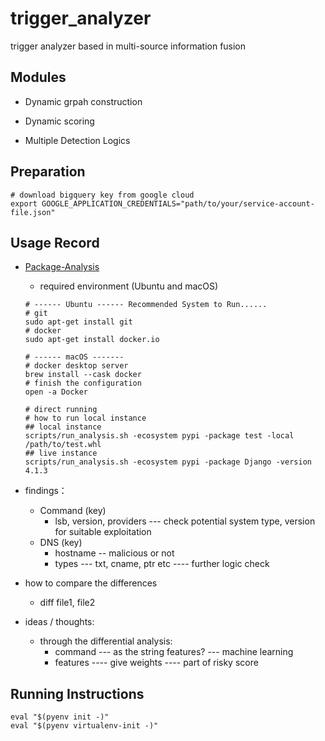 # trigger_analyzer
trigger analyzer based in multi-source information fusion


## Modules

- Dynamic grpah construction


- Dynamic scoring


- Multiple Detection Logics


## Preparation
```
# download bigquery key from google cloud
export GOOGLE_APPLICATION_CREDENTIALS="path/to/your/service-account-file.json"
```



## Usage Record

- [Package-Analysis](https://github.com/ossf/package-analysis)
    - required environment (Ubuntu and macOS)
    ```
    # ------ Ubuntu ------ Recommended System to Run......
    # git
    sudo apt-get install git
    # docker
    sudo apt-get install docker.io

    # ------ macOS -------
    # docker desktop server
    brew install --cask docker
    # finish the configuration
    open -a Docker

    # direct running 
    # how to run local instance
    ## local instance
    scripts/run_analysis.sh -ecosystem pypi -package test -local /path/to/test.whl
    ## live instance
    scripts/run_analysis.sh -ecosystem pypi -package Django -version 4.1.3
    ```

- findings：
    - Command (key)
        - lsb, version, providers  --- check potential system type, version for suitable exploitation 
    - DNS (key)
        - hostname -- malicious or not
        - types --- txt, cname, ptr etc ---- further logic check 

- how to compare the differences
    - diff file1, file2

- ideas / thoughts:
    - through the differential analysis:
        - command --- as the string features? --- machine learning
        - features ---- give weights ---- part of risky score


## Running Instructions
```
eval "$(pyenv init -)"
eval "$(pyenv virtualenv-init -)"
```

